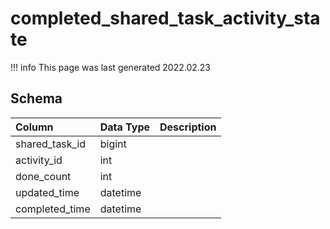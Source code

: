 # completed_shared_task_activity_state

!!! info
	This page was last generated 2022.02.23

## Schema

| Column | Data Type | Description |
| :--- | :--- | :--- |
| shared_task_id | bigint |  |
| activity_id | int |  |
| done_count | int |  |
| updated_time | datetime |  |
| completed_time | datetime |  |

